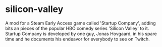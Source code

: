 # silicon-valley
A mod for a Steam Early Access game called 'Startup Company', adding bits an pieces of the popular HBO comedy series 'Silicon Valley' to it. Startup Company is developed by one guy, Jonas Hovgaard, in his spare time and he documents his endeavor for everybody to see on Twitch.
